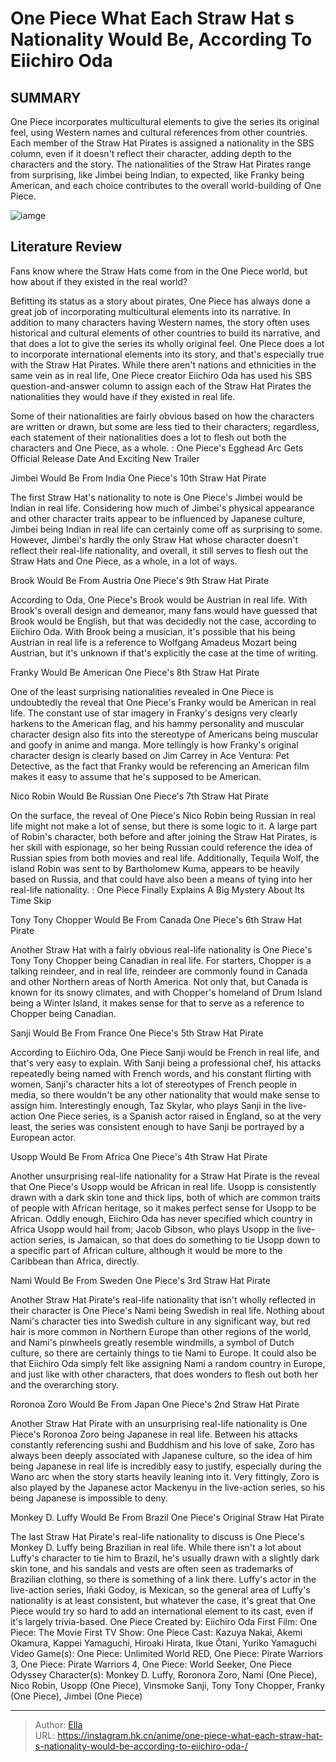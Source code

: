 # One Piece What Each Straw Hat s Nationality Would Be, According To Eiichiro Oda 


## SUMMARY 


 One Piece incorporates multicultural elements to give the series its original feel, using Western names and cultural references from other countries. 
 Each member of the Straw Hat Pirates is assigned a nationality in the SBS column, even if it doesn&#39;t reflect their character, adding depth to the characters and the story. 
 The nationalities of the Straw Hat Pirates range from surprising, like Jimbei being Indian, to expected, like Franky being American, and each choice contributes to the overall world-building of One Piece. 

![iamge](https://static1.srcdn.com/wordpress/wp-content/uploads/2023/11/one-piece-opening-24-straw-hats.jpg)

## Literature Review

Fans know where the Straw Hats come from in the One Piece world, but how about if they existed in the real world?




Befitting its status as a story about pirates, One Piece has always done a great job of incorporating multicultural elements into its narrative. In addition to many characters having Western names, the story often uses historical and cultural elements of other countries to build its narrative, and that does a lot to give the series its wholly original feel.
One Piece does a lot to incorporate international elements into its story, and that&#39;s especially true with the Straw Hat Pirates. While there aren&#39;t nations and ethnicities in the same vein as in real life, One Piece creator Eiichiro Oda has used his SBS question-and-answer column to assign each of the Straw Hat Pirates the nationalities they would have if they existed in real life.
        

Some of their nationalities are fairly obvious based on how the characters are written or drawn, but some are less tied to their characters; regardless, each statement of their nationalities does a lot to flesh out both the characters and One Piece, as a whole.
 : One Piece&#39;s Egghead Arc Gets Official Release Date And Exciting New Trailer









 








 Jimbei Would Be From India 
One Piece&#39;s 10th Straw Hat Pirate
        

The first Straw Hat&#39;s nationality to note is One Piece&#39;s Jimbei would be Indian in real life. Considering how much of Jimbei&#39;s physical appearance and other character traits appear to be influenced by Japanese culture, Jimbei being Indian in real life can certainly come off as surprising to some. However, Jimbei&#39;s hardly the only Straw Hat whose character doesn&#39;t reflect their real-life nationality, and overall, it still serves to flesh out the Straw Hats and One Piece, as a whole, in a lot of ways.





 Brook Would Be From Austria 
One Piece&#39;s 9th Straw Hat Pirate
        

According to Oda, One Piece&#39;s Brook would be Austrian in real life. With Brook&#39;s overall design and demeanor, many fans would have guessed that Brook would be English, but that was decidedly not the case, according to Eiichiro Oda. With Brook being a musician, it&#39;s possible that his being Austrian in real life is a reference to Wolfgang Amadeus Mozart being Austrian, but it&#39;s unknown if that&#39;s explicitly the case at the time of writing.





 Franky Would Be American 
One Piece&#39;s 8th Straw Hat Pirate
        

One of the least surprising nationalities revealed in One Piece is undoubtedly the reveal that One Piece&#39;s Franky would be American in real life. The constant use of star imagery in Franky&#39;s designs very clearly harkens to the American flag, and his hammy personality and muscular character design also fits into the stereotype of Americans being muscular and goofy in anime and manga. More tellingly is how Franky&#39;s original character design is clearly based on Jim Carrey in Ace Ventura: Pet Detective, as the fact that Franky would be referencing an American film makes it easy to assume that he&#39;s supposed to be American.





 Nico Robin Would Be Russian 
One Piece&#39;s 7th Straw Hat Pirate
        

On the surface, the reveal of One Piece&#39;s Nico Robin being Russian in real life might not make a lot of sense, but there is some logic to it. A large part of Robin&#39;s character, both before and after joining the Straw Hat Pirates, is her skill with espionage, so her being Russian could reference the idea of Russian spies from both movies and real life. Additionally, Tequila Wolf, the island Robin was sent to by Bartholomew Kuma, appears to be heavily based on Russia, and that could have also been a means of tying into her real-life nationality.
 : One Piece Finally Explains A Big Mystery About Its Time Skip





 Tony Tony Chopper Would Be From Canada 
One Piece&#39;s 6th Straw Hat Pirate
        

Another Straw Hat with a fairly obvious real-life nationality is One Piece&#39;s Tony Tony Chopper being Canadian in real life. For starters, Chopper is a talking reindeer, and in real life, reindeer are commonly found in Canada and other Northern areas of North America. Not only that, but Canada is known for its snowy climates, and with Chopper&#39;s homeland of Drum Island being a Winter Island, it makes sense for that to serve as a reference to Chopper being Canadian.





 Sanji Would Be From France 
One Piece&#39;s 5th Straw Hat Pirate


 







According to Eiichiro Oda, One Piece Sanji would be French in real life, and that&#39;s very easy to explain. With Sanji being a professional chef, his attacks repeatedly being named with French words, and his constant flirting with women, Sanji&#39;s character hits a lot of stereotypes of French people in media, so there wouldn&#39;t be any other nationality that would make sense to assign him. Interestingly enough, Taz Skylar, who plays Sanji in the live-action One Piece series, is a Spanish actor raised in England, so at the very least, the series was consistent enough to have Sanji be portrayed by a European actor.





 Usopp Would Be From Africa 
One Piece&#39;s 4th Straw Hat Pirate
        

Another unsurprising real-life nationality for a Straw Hat Pirate is the reveal that One Piece&#39;s Usopp would be African in real life. Usopp is consistently drawn with a dark skin tone and thick lips, both of which are common traits of people with African heritage, so it makes perfect sense for Usopp to be African. Oddly enough, Eiichiro Oda has never specified which country in Africa Usopp would hail from; Jacob Gibson, who plays Usopp in the live-action series, is Jamaican, so that does do something to tie Usopp down to a specific part of African culture, although it would be more to the Caribbean than Africa, directly.





 Nami Would Be From Sweden 
One Piece&#39;s 3rd Straw Hat Pirate
        

Another Straw Hat Pirate&#39;s real-life nationality that isn&#39;t wholly reflected in their character is One Piece&#39;s Nami being Swedish in real life. Nothing about Nami&#39;s character ties into Swedish culture in any significant way, but red hair is more common in Northern Europe than other regions of the world, and Nami&#39;s pinwheels greatly resemble windmills, a symbol of Dutch culture, so there are certainly things to tie Nami to Europe. It could also be that Eiichiro Oda simply felt like assigning Nami a random country in Europe, and just like with other characters, that does wonders to flesh out both her and the overarching story.





 Roronoa Zoro Would Be From Japan 
One Piece&#39;s 2nd Straw Hat Pirate


 







Another Straw Hat Pirate with an unsurprising real-life nationality is One Piece&#39;s Roronoa Zoro being Japanese in real life. Between his attacks constantly referencing sushi and Buddhism and his love of sake, Zoro has always been deeply associated with Japanese culture, so the idea of him being Japanese in real life is incredibly easy to justify, especially during the Wano arc when the story starts heavily leaning into it. Very fittingly, Zoro is also played by the Japanese actor Mackenyu in the live-action series, so his being Japanese is impossible to deny.





 Monkey D. Luffy Would Be From Brazil 
One Piece&#39;s Original Straw Hat Pirate


 







The last Straw Hat Pirate&#39;s real-life nationality to discuss is One Piece&#39;s Monkey D. Luffy being Brazilian in real life. While there isn&#39;t a lot about Luffy&#39;s character to tie him to Brazil, he&#39;s usually drawn with a slightly dark skin tone, and his sandals and vests are often seen as trademarks of Brazilian clothing, so there is something of a link there. Luffy&#39;s actor in the live-action series, Iñaki Godoy, is Mexican, so the general area of Luffy&#39;s nationality is at least consistent, but whatever the case, it&#39;s great that One Piece would try so hard to add an international element to its cast, even if it&#39;s largely trivia-based.
               One Piece   Created by:   Eiichiro Oda    First Film:   One Piece: The Movie    First TV Show:   One Piece    Cast:   Kazuya Nakai, Akemi Okamura, Kappei Yamaguchi, Hiroaki Hirata, Ikue Ôtani, Yuriko Yamaguchi    Video Game(s):   One Piece: Unlimited World RED, One Piece: Pirate Warriors 3, One Piece: Pirate Warriors 4, One Piece: World Seeker, One Piece Odyssey    Character(s):   Monkey D. Luffy, Roronora Zoro, Nami (One Piece), Nico Robin, Usopp (One Piece), Vinsmoke Sanji, Tony Tony Chopper, Franky (One Piece), Jimbei (One Piece)      

---

> Author: [Ella](https://instagram.hk.cn/)  
> URL: https://instagram.hk.cn/anime/one-piece-what-each-straw-hat-s-nationality-would-be-according-to-eiichiro-oda-/  

